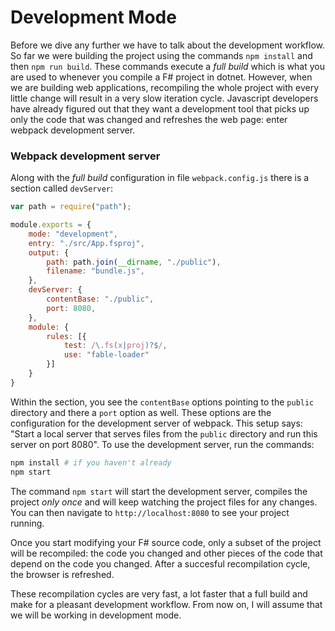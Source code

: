 # Development Mode

Before we dive any further we have to talk about the development workflow. So far we were building the project using the commands `npm install` and then `npm run build`. These commands execute a *full build* which is what you are used to whenever you compile a F# project in dotnet. However, when we are building web applications, recompiling the whole project with every little change will result in a very slow iteration cycle. Javascript developers have already figured out that they want a development tool that picks up only the code that was changed and refreshes the web page: enter webpack development server.  

### Webpack development server

Along with the *full build* configuration in file `webpack.config.js` there is a section called `devServer`:
```js {highlight: ['10-13']}
var path = require("path");

module.exports = {
    mode: "development",
    entry: "./src/App.fsproj",
    output: {
        path: path.join(__dirname, "./public"),
        filename: "bundle.js",
    },
    devServer: {
        contentBase: "./public",
        port: 8080,
    },
    module: {
        rules: [{
            test: /\.fs(x|proj)?$/,
            use: "fable-loader"
        }]
    }
}
```
Within the section, you see the `contentBase` options pointing to the `public` directory and there a `port` option as well. These options are the configuration for the development server of webpack. This setup says: "Start a local server that serves files from the `public` directory and run this server on port 8080". To use the development server, run the commands:
```bash
npm install # if you haven't already
npm start
```
The command `npm start` will start the development server, compiles the project *only once* and will keep watching the project files for any changes. You can then navigate to `http://localhost:8080` to see your project running. 

Once you start modifying your F# source code, only a subset of the project will be recompiled: the code you changed and other pieces of the code that depend on the code you changed. After a succesful recompilation cycle, the browser is refreshed. 

These recompilation cycles are very fast, a lot faster that a full build and make for a pleasant development workflow. From now on, I will assume that we will be working in development mode. 